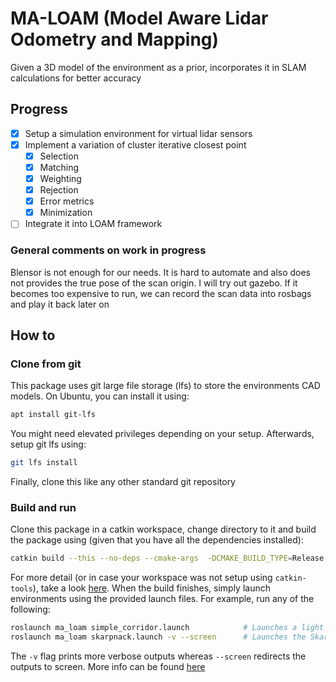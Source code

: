 # MA-LOAM (Model Aware Lidar Odometry and Mapping)

Given a 3D model of the environment as a prior, incorporates it in SLAM calculations for better accuracy

## Progress

- [x] Setup a simulation environment for virtual lidar sensors
- [x] Implement a variation of cluster iterative closest point
  - [x] Selection
  - [x] Matching
  - [x] Weighting
  - [x] Rejection
  - [x] Error metrics
  - [x] Minimization
- [ ] Integrate it into LOAM framework

### General comments on work in progress

Blensor is not enough for our needs. It is hard to automate and also does not provides the true pose of the scan origin. I will try out gazebo. If it becomes too expensive to run, we can record the scan data into rosbags and play it back later on

## How to

### Clone from git

This package uses git large file storage (lfs) to store the environments CAD models. On Ubuntu, you can install it using:

```bash
apt install git-lfs
```

You might need elevated privileges depending on your setup. Afterwards, setup git lfs using:

```bash
git lfs install
```

Finally, clone this like any other standard git repository

### Build and run 

Clone this package in a catkin workspace, change directory to it and build the package using (given that you have all the dependencies installed):

```bash
catkin build --this --no-deps --cmake-args  -DCMAKE_BUILD_TYPE=Release
```

For more detail (or in case your workspace was not setup using `catkin-tools`), take a look [here](https://answers.ros.org/question/54178/how-to-build-just-one-package-using-catkin_make/). When the build finishes, simply launch environments using the provided launch files. For example, run any of the following:

```bash
roslaunch ma_loam simple_corridor.launch            # Launches a light weight corridor model
roslaunch ma_loam skarpnack.launch -v --screen      # Launches the Skarpnack station model
```

The `-v` flag prints more verbose outputs whereas `--screen` redirects the outputs to screen. More info can be found [here](https://wiki.ros.org/roslaunch/Commandline%20Tools) 
